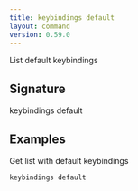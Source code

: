 ```yaml
---
title: keybindings default
layout: command
version: 0.59.0
---
```


List default keybindings

## Signature

keybindings default 

## Examples

Get list with default keybindings
```shell
keybindings default
```

